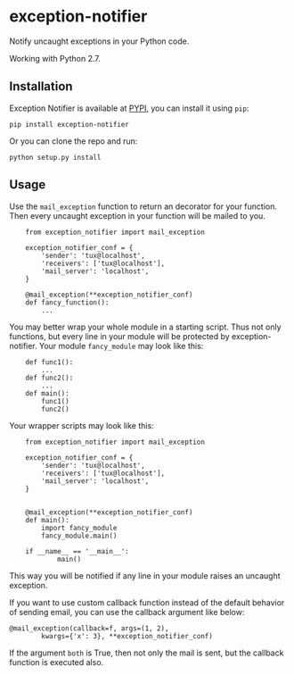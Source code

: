 # exception-notifier

Notify uncaught exceptions in your Python code.

Working with Python 2.7.

## Installation

Exception Notifier is available at
[PYPI](https://pypi.python.org/pypi/exception-notifier),
you can install it using `pip`:

    pip install exception-notifier

Or you can clone the repo and run:

    python setup.py install

## Usage

Use the `mail_exception` function to return an decorator for your function.
Then every uncaught exception in your function will be mailed to you.

        from exception_notifier import mail_exception
        
        exception_notifier_conf = {
            'sender': 'tux@localhost',
            'receivers': ['tux@localhost'],
            'mail_server': 'localhost',
        }
        
        @mail_exception(**exception_notifier_conf)
        def fancy_function():
            ...

You may better wrap your whole module in a starting script. Thus not only
functions, but every line in your module will be protected by
exception-notifier. Your module `fancy_module` may look like this:

        def func1():
            ...
        def func2():
            ...
        def main():
            func1()
            func2()

Your wrapper scripts may look like this:

        from exception_notifier import mail_exception
        
        exception_notifier_conf = {
            'sender': 'tux@localhost',
            'receivers': ['tux@localhost'],
            'mail_server': 'localhost',
        }
        
        
        @mail_exception(**exception_notifier_conf)
        def main():
            import fancy_module
            fancy_module.main()
        
        if __name__ == '__main__':
                main()

This way you will be notified if any line in your module raises an uncaught
exception.

If you want to use custom callback function instead of the default behavior
of sending email, you can use the callback argument like below:

    @mail_exception(callback=f, args=(1, 2),
            kwargs={'x': 3}, **exception_notifier_conf)

If the argument `both` is True, then not only the mail is sent, but the
callback function is executed also.

